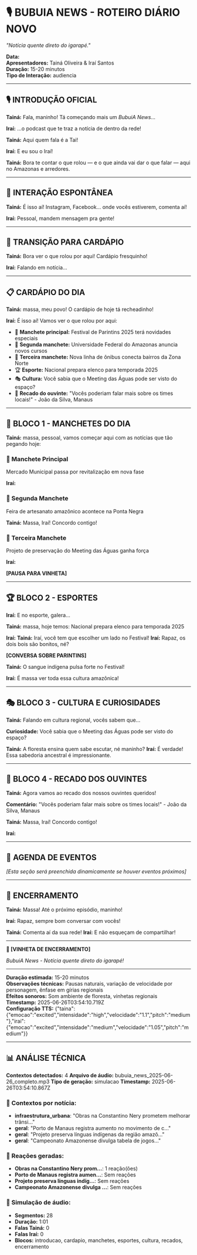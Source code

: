 <!-- EPISÓDIO CONTEXTUAL AUTOMÁTICO -->
<!-- Data: 25/06/2025, 23:54:10 -->
<!-- Contextos utilizados: infraestrutura_urbana, geral, geral, geral -->
<!-- Áudio: bubuia_news_2025-06-26_completo.mp3 -->

# 🎙️ BUBUIA NEWS - ROTEIRO DIÁRIO NOVO

_"Notícia quente direto do igarapé."_

**Data:**   
**Apresentadores:** Tainá Oliveira & Iraí Santos  
**Duração:** 15-20 minutos  
**Tipo de Interação:** audiencia

---

## 🎙️ INTRODUÇÃO OFICIAL

**Tainá:** Fala, maninho! Tá começando mais um *BubuiA News*...

**Iraí:** ...o podcast que te traz a notícia de dentro da rede!

**Tainá:** Aqui quem fala é a Tai!

**Iraí:** E eu sou o Iraí!

**Tainá:** Bora te contar o que rolou — e o que ainda vai dar o que falar — aqui no Amazonas e arredores.

---

## 💬 INTERAÇÃO ESPONTÂNEA

**Tainá:** É isso aí! Instagram, Facebook... onde vocês estiverem, comenta aí!

**Iraí:** Pessoal, mandem mensagem pra gente!



---

## 🔄 TRANSIÇÃO PARA CARDÁPIO

**Tainá:** Bora ver o que rolou por aqui! Cardápio fresquinho!

**Iraí:** Falando em notícia...



---

## 📋 CARDÁPIO DO DIA

**Tainá:** massa, meu povo! O cardápio de hoje tá recheadinho!

**Iraí:** É isso aí! Vamos ver o que rolou por aqui:

- 🔴 **Manchete principal:** Festival de Parintins 2025 terá novidades especiais
- 📰 **Segunda manchete:** Universidade Federal do Amazonas anuncia novos cursos  
- 📄 **Terceira manchete:** Nova linha de ônibus conecta bairros da Zona Norte
- 🏆 **Esporte:** Nacional prepara elenco para temporada 2025
- 🎭 **Cultura:** Você sabia que o Meeting das Águas pode ser visto do espaço?
- 💬 **Recado do ouvinte:** "Vocês poderiam falar mais sobre os times locais!" - João da Silva, Manaus

---

## 📰 BLOCO 1 - MANCHETES DO DIA

**Tainá:** massa, pessoal, vamos começar aqui com as notícias que tão pegando hoje:

### 🔴 Manchete Principal
Mercado Municipal passa por revitalização em nova fase

**Iraí:** 

### 📰 Segunda Manchete  
Feira de artesanato amazônico acontece na Ponta Negra

**Tainá:** Massa, Iraí! Concordo contigo!

### 📄 Terceira Manchete
Projeto de preservação do Meeting das Águas ganha força

**Iraí:** 

**[PAUSA PARA VINHETA]**

---

## 🏆 BLOCO 2 - ESPORTES

**Iraí:** E no esporte, galera...

**Tainá:** massa, hoje temos: Nacional prepara elenco para temporada 2025

**Iraí:** **Tainá:** Iraí, você tem que escolher um lado no Festival!
**Iraí:** Rapaz, os dois bois são bonitos, né?

**[CONVERSA SOBRE PARINTINS]**

**Tainá:** O sangue indígena pulsa forte no Festival!

**Iraí:** É massa ver toda essa cultura amazônica!

---

## 🎭 BLOCO 3 - CULTURA E CURIOSIDADES

**Tainá:** Falando em cultura regional, vocês sabem que...

**Curiosidade:** Você sabia que o Meeting das Águas pode ser visto do espaço?

**Tainá:** A floresta ensina quem sabe escutar, né maninho?
**Iraí:** É verdade! Essa sabedoria ancestral é impressionante.

---

## 💬 BLOCO 4 - RECADO DOS OUVINTES

**Tainá:** Agora vamos ao recado dos nossos ouvintes queridos!

**Comentário:** "Vocês poderiam falar mais sobre os times locais!" - João da Silva, Manaus

**Tainá:** Massa, Iraí! Concordo contigo!

**Iraí:** 

---

## 📅 AGENDA DE EVENTOS

_[Esta seção será preenchida dinamicamente se houver eventos próximos]_

---

## 🎵 ENCERRAMENTO

**Tainá:** Massa! Até o próximo episódio, maninho!

**Iraí:** Rapaz, sempre bom conversar com vocês!

**Tainá:** Comenta aí da sua rede!
**Iraí:** E não esqueçam de compartilhar!

---

**🎵 [VINHETA DE ENCERRAMENTO]**

_BubuiA News - Notícia quente direto do igarapé!_

---

<!-- METADADOS TÉCNICOS -->
**Duração estimada:** 15-20 minutos  
**Observações técnicas:** Pausas naturais, variação de velocidade por personagem, ênfase em gírias regionais  
**Efeitos sonoros:** Som ambiente de floresta, vinhetas regionais  
**Timestamp:** 2025-06-26T03:54:10.719Z  
**Configuração TTS:** {"taina":{"emocao":"excited","intensidade":"high","velocidade":"1.1","pitch":"medium"},"irai":{"emocao":"excited","intensidade":"medium","velocidade":"1.05","pitch":"medium"}}

---

## 📊 ANÁLISE TÉCNICA

**Contextos detectados:** 4
**Arquivo de áudio:** bubuia_news_2025-06-26_completo.mp3
**Tipo de geração:** simulacao
**Timestamp:** 2025-06-26T03:54:10.867Z

### 🎯 Contextos por notícia:
- **infraestrutura_urbana**: "Obras na Constantino Nery prometem melhorar trânsi..."
- **geral**: "Porto de Manaus registra aumento no movimento de c..."
- **geral**: "Projeto preserva línguas indígenas da região amazô..."
- **geral**: "Campeonato Amazonense divulga tabela de jogos..."

### 💬 Reações geradas:
- **Obras na Constantino Nery prom...**: 1 reação(ões)
- **Porto de Manaus registra aumen...**: Sem reações
- **Projeto preserva línguas indíg...**: Sem reações
- **Campeonato Amazonense divulga ...**: Sem reações

### 🎵 Simulação de áudio:

- **Segmentos:** 28
- **Duração:** 1:01
- **Falas Tainá:** 0
- **Falas Iraí:** 0
- **Blocos:** introducao, cardapio, manchetes, esportes, cultura, recados, encerramento

